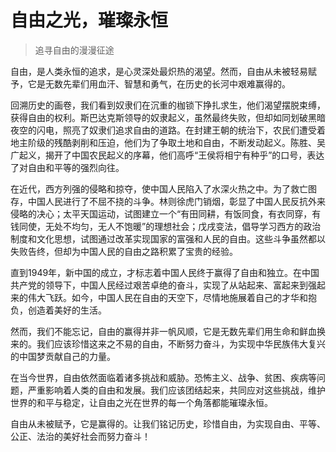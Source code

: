 # 自由之光，璀璨永恒
> 追寻自由的漫漫征途

自由，是人类永恒的追求，是心灵深处最炽热的渴望。然而，自由从未被轻易赋予，它是无数先辈们用血汗、智慧和勇气，在历史的长河中艰难赢得的。

回溯历史的画卷，我们看到奴隶们在沉重的枷锁下挣扎求生，他们渴望摆脱束缚，获得自由的权利。斯巴达克斯领导的奴隶起义，虽然最终失败，但却如同划破黑暗夜空的闪电，照亮了奴隶们追求自由的道路。在封建王朝的统治下，农民们遭受着地主阶级的残酷剥削和压迫，他们为了争取土地和自由，不断发动起义。陈胜、吴广起义，揭开了中国农民起义的序幕，他们高呼“王侯将相宁有种乎”的口号，表达了对自由和平等的强烈向往。

在近代，西方列强的侵略和掠夺，使中国人民陷入了水深火热之中。为了救亡图存，中国人民进行了不屈不挠的斗争。林则徐虎门销烟，彰显了中国人民反抗外来侵略的决心；太平天国运动，试图建立一个“有田同耕，有饭同食，有衣同穿，有钱同使，无处不均匀，无人不饱暖”的理想社会；戊戌变法，倡导学习西方的政治制度和文化思想，试图通过改革实现国家的富强和人民的自由。这些斗争虽然都以失败告终，但却为中国人民的自由之路积累了宝贵的经验。

直到1949年，新中国的成立，才标志着中国人民终于赢得了自由和独立。在中国共产党的领导下，中国人民经过艰苦卓绝的奋斗，实现了从站起来、富起来到强起来的伟大飞跃。如今，中国人民在自由的天空下，尽情地施展着自己的才华和抱负，创造着美好的生活。

然而，我们不能忘记，自由的赢得并非一帆风顺，它是无数先辈们用生命和鲜血换来的。我们应该珍惜这来之不易的自由，不断努力奋斗，为实现中华民族伟大复兴的中国梦贡献自己的力量。

在当今世界，自由依然面临着诸多挑战和威胁。恐怖主义、战争、贫困、疾病等问题，严重影响着人类的自由和发展。我们应该团结起来，共同应对这些挑战，维护世界的和平与稳定，让自由之光在世界的每一个角落都能璀璨永恒。

自由从未被赋予，它是赢得的。让我们铭记历史，珍惜自由，为实现自由、平等、公正、法治的美好社会而努力奋斗！
